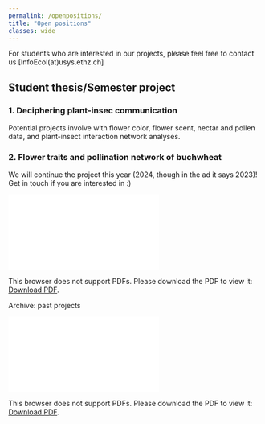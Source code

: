 ```yaml
---
permalink: /openpositions/
title: "Open positions"
classes: wide
---
```


For students who are interested in our projects, please feel free to contact us [InfoEcol(at)usys.ethz.ch]

## Student thesis/Semester project
### 1. Deciphering plant-insec communication
Potential projects involve with flower color, flower scent, nectar and pollen data, and plant-insect interaction network analyses.


### 2. Flower traits and pollination network of buchwheat
We will continue the project this year (2024, though in the ad it says 2023)! Get in touch if you are interested in :)

<object data="../assets/pdf/Ad_buckwheat_master_2023.pdf" type="application/pdf" width="700px" height="700px">
    <embed src="../assets/pdf/Ad_buckwheat_master_2023.pdf">
        <p>This browser does not support PDFs. Please download the PDF to view it: <a href="../assets/pdf/Ad_buckwheat_master_2023.pdf">Download PDF</a>.</p>
    </embed>
</object>


Archive: past projects

<object data="../assets/pdf/Ad_NectarPollen_2023.pdf" type="application/pdf" width="700px" height="700px">
    <embed src="../assets/pdf/Ad_NectarPollen_2023.pdf">
        <p>This browser does not support PDFs. Please download the PDF to view it: <a href="../assets/pdf/Ad_NectarPollen_2023.pdf">Download PDF</a>.</p>
    </embed>
</object>
